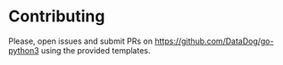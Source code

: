# Contributing

Please, open issues and submit PRs on https://github.com/DataDog/go-python3 using the provided templates.